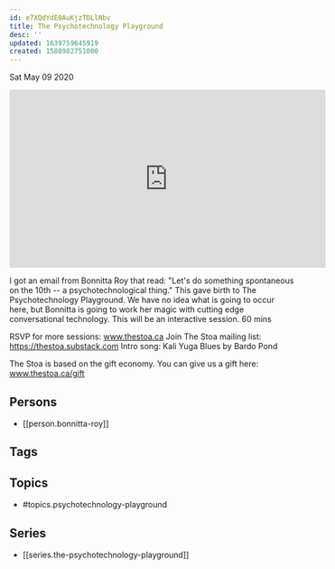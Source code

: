 ```yaml
---
id: e7XQdYdE0AuKjzTDLlNbv
title: The Psychotechnology Playground
desc: ''
updated: 1639759645919
created: 1588982751000
---
```





Sat May 09 2020

<iframe width="560" height="315" src="https://www.youtube.com/embed/hEDRZdAZqW0" title="The Psychotechnology Playground w/ Bonnitta Roy (April 17th, 2020)" frameborder="0" allow="accelerometer; autoplay; clipboard-write; encrypted-media; gyroscope; picture-in-picture" allowfullscreen ></iframe>

I got an email from Bonnitta Roy that read: "Let's do something spontaneous on the 10th -- a psychotechnological thing." This gave birth to The Psychotechnology Playground. We have no idea what is going to occur here, but Bonnitta is going to work her magic with cutting edge conversational technology. This will be an interactive session. 60 mins

RSVP for more sessions: www.thestoa.ca
Join The Stoa mailing list: https://thestoa.substack.com
Intro song: Kali Yuga Blues by Bardo Pond

The Stoa is based on the gift economy. You can give us a gift here: www.thestoa.ca/gift

## Persons

- [[person.bonnitta-roy]]

## Tags



## Topics

- #topics.psychotechnology-playground

## Series

- [[series.the-psychotechnology-playground]]

